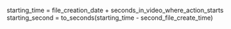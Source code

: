 starting_time = file_creation_date + seconds_in_video_where_action_starts
starting_second = to_seconds(starting_time - second_file_create_time) 